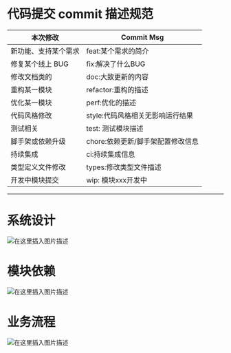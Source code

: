 # 代码提交 commit 描述规范


| 本次修改             | Commit Msg                        |
| -------------------- | --------------------------------- |
| 新功能、支持某个需求 | feat:某个需求的简介               |
| 修复某个线上 BUG     | fix:解决了什么BUG                 |
| 修改文档类的         | doc:大致更新的内容                |
| 重构某一模块         | refactor:重构的描述               |
| 优化某一模块         | perf:优化的描述                   |
| 代码风格修改         | style:代码风格相关无影响运行结果  |
| 测试相关             | test: 测试模块描述                |
| 脚手架或依赖升级     | chore:依赖更新/脚手架配置修改信息 |
| 持续集成             | ci:持续集成信息                   |
| 类型定义文件修改     | types:修改类型文件描述            |
| 开发中模块提交       | wip: 模块xxx开发中                |



---

# 系统设计

![在这里插入图片描述](https://img-blog.csdnimg.cn/875959a5208d41458a94984b68679cbd.png?x-oss-process=image/watermark,type_ZHJvaWRzYW5zZmFsbGJhY2s,shadow_50,text_Q1NETiBA5Zyo5a2m5Lmg6Lev5LiK55qE5bCP576k,size_20,color_FFFFFF,t_70,g_se,x_16#pic_center)

# 模块依赖

![在这里插入图片描述](https://img-blog.csdnimg.cn/542db55a6f4f469cb75018fef670c7ea.png?x-oss-process=image/watermark,type_ZHJvaWRzYW5zZmFsbGJhY2s,shadow_50,text_Q1NETiBA5Zyo5a2m5Lmg6Lev5LiK55qE5bCP576k,size_19,color_FFFFFF,t_70,g_se,x_16#pic_center)

# 业务流程

![在这里插入图片描述](https://img-blog.csdnimg.cn/da38e47e34af4569b918a36014fa66b8.png?x-oss-process=image/watermark,type_ZHJvaWRzYW5zZmFsbGJhY2s,shadow_50,text_Q1NETiBA5Zyo5a2m5Lmg6Lev5LiK55qE5bCP576k,size_20,color_FFFFFF,t_70,g_se,x_16#pic_center)







































